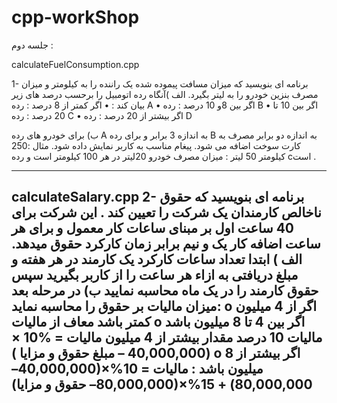 # cpp-workShop

جلسه دوم :

calculateFuelConsumption.cpp

1-	برنامه ای بنویسید که میزان مسافت پیموده شده یک راننده را به کیلومتر  و میزان مصرف بنزین خودرو را به لیتر بگیرد. الف )آنگاه رده اتومبیل را برحسب درصد های زیر بیان کند : 
•	اگر  کمتر از 8 درصد : رده A 
•	اگر بین 8و 10 درصد : رده B
•	اگر بین 10 تا 20 درصد : رده C
•	اگر بیشتر از 20 درصد : رده D

ب) برای خودرو های رده A به اندازه 3 برابر و برای رده B به اندازه دو  برابر  مصرف به کارت سوخت اضافه می شود. پیغام مناسب به کاربر نمایش داده شود.
مثال :250 کیلومتر  50 لیتر   : میزان مصرف خودرو 20لیتر در هر 100 کیلومتر است  و رده cاست .

---------------------------------------------------------------------------------------------------------------
calculateSalary.cpp
2-	برنامه ای بنویسید که حقوق ناخالص کارمندان یک شرکت را تعیین کند . این شرکت برای 40 ساعت اول بر مبنای ساعات کار معمول و برای هر ساعت اضافه کار یک و نیم برابر زمان کارکرد حقوق میدهد. 
الف ) ابتدا تعداد ساعات کارکرد یک کارمند در هر هفته و مبلغ دریافتی به ازاء هر ساعت را از کاربر بگیرید سپس حقوق کارمند را در یک ماه محاسبه نمایید 
ب) در مرحله بعد میزان مالیات بر حقوق را محاسبه نماید:
o	اگر از 4 میلیون کمتر باشد معاف از مالیات
o	اگر بین 4 تا 8 میلیون باشد مالیات 10 درصد مقدار بیشتر از 4 میلیون
مالیات = %10 × (40,000,000 – مبلغ حقوق و مزایا )
o	اگر بیشتر از 8 میلیون باشد :
مالیات = 10%×(40,000,000–80,000,000) + 15%×(80,000,000– حقوق و مزایا)
--------------------------------------------------------------------------------------------------------------
